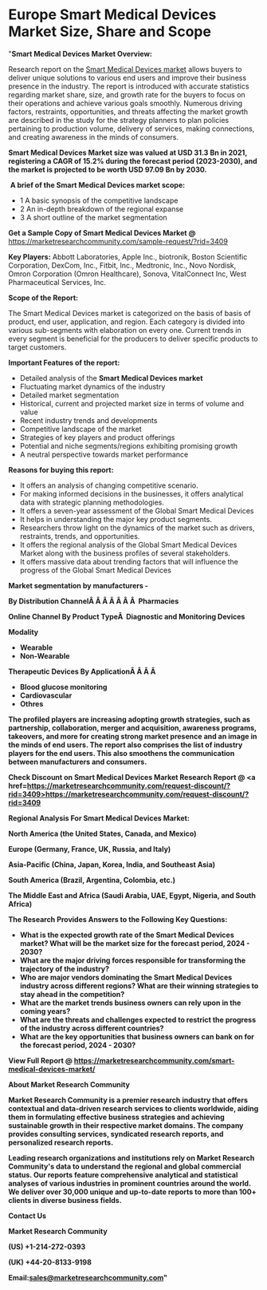 # Europe Smart Medical Devices Market Size, Share and Scope
"<strong>Smart Medical Devices Market Overview:</strong>

Research report on the <a href=https://marketresearchcommunity.com/smart-medical-devices-market/>Smart Medical Devices market</a> allows buyers to deliver unique solutions to various end users and improve their business presence in the industry. The report is introduced with accurate statistics regarding market share, size, and growth rate for the buyers to focus on their operations and achieve various goals smoothly. Numerous driving factors, restraints, opportunities, and threats affecting the market growth are described in the study for the strategy planners to plan policies pertaining to production volume, delivery of services, making connections, and creating awareness in the minds of consumers.

<strong>Smart Medical Devices Market size was valued at USD 31.3 Bn in 2021, registering a CAGR of 15.2% during the forecast period (2023-2030), and the market is projected to be worth USD 97.09 Bn by 2030.</strong>

 <Strong>A brief of the Smart Medical Devices market scope:</Strong>
<ul>
 <li>1  A basic synopsis of the competitive landscape</li>
 <li>2  An in-depth breakdown of the regional expanse</li>
 <li>3  A short outline of the market segmentation</li>
</ul>
<strong>Get a Sample Copy of Smart Medical Devices Market @ </b></strong><a href=https://marketresearchcommunity.com/sample-request/?rid=3409><u>https://marketresearchcommunity.com/sample-request/?rid=3409</u></a>

<strong>Key Players:</strong> 
Abbott Laboratories, Apple Inc., biotronik, Boston Scientific Corporation, DexCom, Inc., Fitbit, Inc., Medtronic, Inc., Novo Nordisk, Omron Corporation (Omron Healthcare), Sonova, VitalConnect Inc, West Pharmaceutical Services, Inc.

<strong>Scope of the Report:</strong>

The Smart Medical Devices market is categorized on the basis of basis of product, end user, application, and region. Each category is divided into various sub-segments with elaboration on every one. Current trends in every segment is beneficial for the producers to deliver specific products to target customers.

<strong><b>Important Features of the report:</b></strong>
<ul>
  <li>Detailed analysis of the <strong><b>Smart Medical Devices </b></strong><strong><b>market</b></strong></li>
  <li>Fluctuating market dynamics of the industry</li>
  <li>Detailed market segmentation</li>
  <li>Historical, current and projected market size in terms of volume and value</li>
  <li>Recent industry trends and developments</li>
  <li>Competitive landscape of the market</li>
  <li>Strategies of key players and product offerings</li>
  <li>Potential and niche segments/regions exhibiting promising growth</li>
  <li>A neutral perspective towards market performance</li>
</ul>
<strong><b>Reasons for buying this report:</b></strong>
<ul>
  <li>It offers an analysis of changing competitive scenario.</li>
  <li>For making informed decisions in the businesses, it offers analytical data with strategic planning methodologies.</li>
  <li>It offers a seven-year assessment of the Global Smart Medical Devices</li>
  <li>It helps in understanding the major key product segments.</li>
  <li>Researchers throw light on the dynamics of the market such as drivers, restraints, trends, and opportunities.</li>
  <li>It offers the regional analysis of the Global Smart Medical Devices Market along with the business profiles of several stakeholders.</li>
  <li>It offers massive data about trending factors that will influence the progress of the Global Smart Medical Devices</li>
</ul>

<strong>Market segmentation by manufacturers -</strong>


<strong><strong>By Distribution ChannelÂ Â Â Â Â Â Â  </strong></h4>
Pharmacies

Online Channel
<strong><strong>By Product TypeÂ  </strong></h4>
Diagnostic and Monitoring Devices

Modality
<ul>
 	<li>Wearable</li>
 	<li>Non-Wearable</li>
</ul>
Therapeutic Devices
<strong><strong>By ApplicationÂ Â Â Â  </strong></h4>
<ul>
 	<li>Blood glucose monitoring</li>
 	<li>Cardiovascular</li>
 	<li>Othres</li>
</ul>

The profiled players are increasing adopting growth strategies, such as partnership, collaboration, merger and acquisition, awareness programs, takeovers, and more for creating strong market presence and an image in the minds of end users. The report also comprises the list of industry players for the end users. This also smoothens the communication between manufacturers and consumers.

<strong><b>Check Discount on Smart Medical Devices Market Research Report @ </b></strong><a href=https://marketresearchcommunity.com/request-discount/?rid=3409><u>https://marketresearchcommunity.com/request-discount/?rid=3409</u></a>

<strong>Regional Analysis For Smart Medical Devices Market:</strong>

<strong>North America</strong> (the United States, Canada, and Mexico)

<strong>Europe</strong> (Germany, France, UK, Russia, and Italy)

<strong>Asia-Pacific</strong> (China, Japan, Korea, India, and Southeast Asia)

<strong>South America</strong> (Brazil, Argentina, Colombia, etc.)

<strong>The Middle East and Africa</strong> (Saudi Arabia, UAE, Egypt, Nigeria, and South Africa)

<strong>The Research Provides Answers to the Following Key Questions:</strong>
<ul>
 	<li>What is the expected growth rate of the Smart Medical Devices market? What will be the market size for the forecast period, 2024 - 2030?</li>
 	<li>What are the major driving forces responsible for transforming the trajectory of the industry?</li>
 	<li>Who are major vendors dominating the Smart Medical Devices industry across different regions? What are their winning strategies to stay ahead in the competition?</li>
 	<li>What are the market trends business owners can rely upon in the coming years?</li>
 	<li>What are the threats and challenges expected to restrict the progress of the industry across different countries?</li>
 	<li>What are the key opportunities that business owners can bank on for the forecast period, 2024 - 2030?</li>
</ul>

<strong>View Full Report @</strong> <a href=https://marketresearchcommunity.com/smart-medical-devices-market/>https://marketresearchcommunity.com/smart-medical-devices-market/</a>

<strong>About Market Research Community</strong>

Market Research Community is a premier research industry that offers contextual and data-driven research services to clients worldwide, aiding them in formulating effective business strategies and achieving sustainable growth in their respective market domains. The company provides consulting services, syndicated research reports, and personalized research reports.

Leading research organizations and institutions rely on Market Research Community's data to understand the regional and global commercial status. Our reports feature comprehensive analytical and statistical analyses of various industries in prominent countries around the world. We deliver over 30,000 unique and up-to-date reports to more than 100+ clients in diverse business fields.

<strong>Contact Us</strong>

<strong>Market Research Community</strong>

(US) +1-214-272-0393

(UK) +44-20-8133-9198

<strong>Email:</strong>sales@marketresearchcommunity.com"
